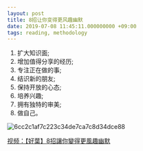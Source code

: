 ```yaml
---
layout: post
title: 8招让你变得更风趣幽默
date: 2019-07-08 11:45:11.000000000 +09:00
tags: reading, methodology
---
```


1. 扩大知识面;
2. 增加值得分享的经历;
3. 专注正在做的事;
4. 结识新的朋友;
5. 保持开放的心态;
6. 培养兴趣;
7. 拥有独特的审美;
8. 做自己。

![6cc2c1af7c223c34de7ca7c8d34dce88](https://github.com/StonesLuo/stonesluo.github.io/raw/master/_posts/2019-07-08-8招让你变得更风趣幽默.resources/8招让你变得更风趣幽默.png)


 [视频：【好葉】8招讓你變得更風趣幽默](https://www.youtube.com/watch?v=5XJoIYKqzbk&list=WL&index=5&t=62s)
